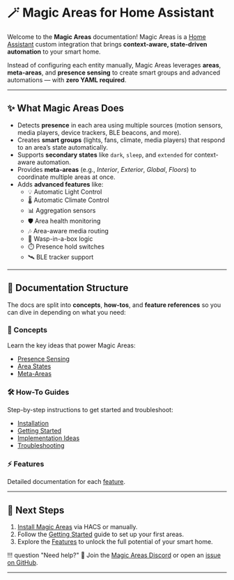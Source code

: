 # 🪄 Magic Areas for Home Assistant

Welcome to the **Magic Areas** documentation!
Magic Areas is a [Home Assistant](https://www.home-assistant.io/) custom integration that brings **context-aware, state-driven automation** to your smart home.

Instead of configuring each entity manually, Magic Areas leverages **areas**, **meta-areas**, and **presence sensing** to create smart groups and advanced automations — with **zero YAML required**.

---

## ✨ What Magic Areas Does

* Detects **presence** in each area using multiple sources (motion sensors, media players, device trackers, BLE beacons, and more).
* Creates **smart groups** (lights, fans, climate, media players) that respond to an area’s state automatically.
* Supports **secondary states** like `dark`, `sleep`, and `extended` for context-aware automation.
* Provides **meta-areas** (e.g., *Interior*, *Exterior*, *Global*, *Floors*) to coordinate multiple areas at once.
* Adds **advanced features** like:
    * 💡 Automatic Light Control
    * 🌡️ Automatic Climate Control
    * 📊 Aggregation sensors
    * 🛡️ Area health monitoring
    * 🎶 Area-aware media routing
    * 🐝 Wasp-in-a-box logic
    * ⏱️ Presence hold switches
    * 🛰️ BLE tracker support

---

## 📖 Documentation Structure

The docs are split into **concepts**, **how-tos**, and **feature references** so you can dive in depending on what you need:

### 🧠 Concepts

Learn the key ideas that power Magic Areas:

* [Presence Sensing](concepts/presence-sensing.md)
* [Area States](concepts/area-states.md)
* [Meta-Areas](concepts/meta-areas.md)

### 🛠️ How-To Guides

Step-by-step instructions to get started and troubleshoot:

* [Installation](how-to/installation.md)
* [Getting Started](how-to/getting-started.md)
* [Implementation Ideas](how-to/implementation-ideas.md)
* [Troubleshooting](how-to/troubleshooting.md)

### ⚡ Features

Detailed documentation for each [feature](features/index.md).

---

## 🚀 Next Steps

1. [Install Magic Areas](how-to/installation.md) via HACS or manually.
2. Follow the [Getting Started](how-to/getting-started.md) guide to set up your first areas.
3. Explore the [Features](features/index.md) to unlock the full potential of your smart home.

!!! question "Need help?"
    💬 Join the [Magic Areas Discord](https://discord.gg/tvaS4BG5) or open an [issue on GitHub](https://github.com/jseidl/magic-areas/issues).

---
